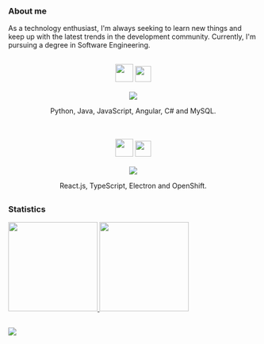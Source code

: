 ### About me  
As a technology enthusiast, I'm always seeking to learn new things and keep up with the latest trends in the development community. Currently, I'm pursuing a degree in Software Engineering.

##
<div align="center">
  <img src="https://github.com/alvesgc/alvesgc/assets/13617054/0b61e662-37fd-4529-a44c-f0f59644aaff" height="36px">
  <img src="https://github.com/alvesgc/alvesgc/assets/13617054/9fbdc702-bb00-4018-b678-e71cbfe090a0" height="32px">
  <br><br>
  <img src="https://skillicons.dev/icons?i=python,java,javascript,angular,cs,mysql"/>
  <p>Python, Java, JavaScript, Angular, C# and MySQL.</p>
</div>

<br>
<br>

<div align="center">
  <img src="https://github.com/alvesgc/alvesgc/assets/13617054/b54b4203-68bf-4df1-ab2c-db12ad4e5bd9" height="36px">
  <img src="https://github.com/alvesgc/alvesgc/assets/13617054/c3ff1c57-f1d4-42ae-b674-27f3cd6ac72c" height="32px">
  <br><br>
  <img src="https://skillicons.dev/icons?i=react,typescript,electron,openshift"/>
  <p>React.js, TypeScript, Electron and OpenShift.</p>
</div>

##  
### Statistics  
    
<a href="https://github.com/alvesgc">  
  <img height="180rem" src="https://github-readme-stats.vercel.app/api/top-langs/?username=alvesgc&count_private=true&layout=compact&langs_count=7&count_private=true&theme=transparent"/>  
  <img height="180rem" src="https://streak-stats.demolab.com/?user=alvesgc&theme=transparent"/>
</a>  

##

![](https://visitor-badge.laobi.icu/badge?page_id=alissongc.readme)

